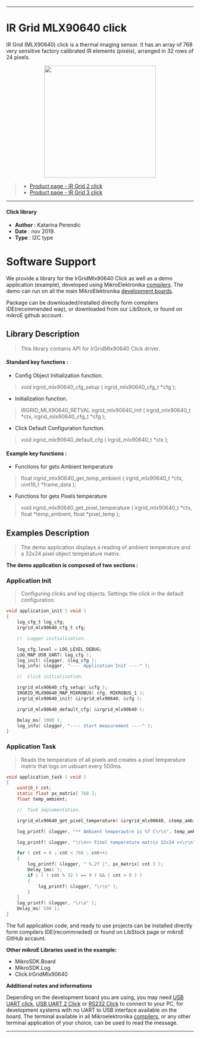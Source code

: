
 

---
# IR Grid MLX90640 click

IR Grid (MLX90640) click is a thermal imaging sensor. It has an array of 768 very sensitive factory calibrated IR elements (pixels), arranged in 32 rows of 24 pixels.

<p align="center">
  <img src="https://download.mikroe.com/images/click_for_ide/grupe/ir-grid-click-group.png" height=300px>
</p>

> - [Product page - IR Grid 2 click](<https://www.mikroe.com/ir-grid-2-click>)
> - [Product page - IR Grid 3 click](<https://www.mikroe.com/ir-grid-3-click>)

---


#### Click library 

- **Author**        : Katarina Perendic
- **Date**          : nov 2019.
- **Type**          : I2C type


# Software Support

We provide a library for the IrGridMlx90640 Click 
as well as a demo application (example), developed using MikroElektronika 
[compilers](https://shop.mikroe.com/compilers). 
The demo can run on all the main MikroElektronika [development boards](https://shop.mikroe.com/development-boards).

Package can be downloaded/installed directly form compilers IDE(recommended way), or downloaded from our LibStock, or found on mikroE github account. 

## Library Description

> This library contains API for IrGridMlx90640 Click driver.

#### Standard key functions :

- Config Object Initialization function.
> void irgrid_mlx90640_cfg_setup ( irgrid_mlx90640_cfg_t *cfg ); 
 
- Initialization function.
> IRGRID_MLX90640_RETVAL irgrid_mlx90640_init ( irgrid_mlx90640_t *ctx, irgrid_mlx90640_cfg_t *cfg );

- Click Default Configuration function.
> void irgrid_mlx90640_default_cfg ( irgrid_mlx90640_t *ctx );


#### Example key functions :

- Functions for gets Ambient temperature
> float irgrid_mlx90640_get_temp_ambient ( irgrid_mlx90640_t *ctx, uint16_t *frame_data );
 
- Functions for gets Pixels temperature
> void irgrid_mlx90640_get_pixel_temperature ( irgrid_mlx90640_t *ctx, float *temp_ambient, float *pixel_temp );

## Examples Description

> The demo application displays a reading of ambient temperature and 
> a 32x24 pixel object temperature matrix.

**The demo application is composed of two sections :**

### Application Init 

> Configuring clicks and log objects.
> Settings the click in the default configuration.

```c
void application_init ( void )
{
    log_cfg_t log_cfg;
    irgrid_mlx90640_cfg_t cfg;

    //  Logger initialization.

    log_cfg.level = LOG_LEVEL_DEBUG;
    LOG_MAP_USB_UART( log_cfg );
    log_init( &logger, &log_cfg );
    log_info( &logger, "---- Application Init ----" );

    //  Click initialization.

    irgrid_mlx90640_cfg_setup( &cfg );
    IRGRID_MLX90640_MAP_MIKROBUS( cfg, MIKROBUS_1 );
    irgrid_mlx90640_init( &irgrid_mlx90640, &cfg );

    irgrid_mlx90640_default_cfg( &irgrid_mlx90640 );

    Delay_ms( 1000 );
    log_info( &logger, "---- Start measurement ----" );
}
```

### Application Task

> Reads the temperature of all pixels and creates a pixel temperature matrix
> that logs on usbuart every 500ms.

```c
void application_task ( void )
{
    uint16_t cnt;
    static float px_matrix[ 768 ];
    float temp_ambient;

    //  Task implementation.

    irgrid_mlx90640_get_pixel_temperature( &irgrid_mlx90640, &temp_ambient, px_matrix );

    log_printf( &logger, "** Ambient temperautre is %f C\r\n", temp_ambient );

    log_printf( &logger, "\r\n>> Pixel temperature matrix 32x24 <<\r\n" );

    for ( cnt = 0 ; cnt < 768 ; cnt++)
    {
        log_printf( &logger, " %.2f |", px_matrix[ cnt ] );
        Delay_1ms( );
        if ( ( ( cnt % 32 ) == 0 ) && ( cnt > 0 ) )
        {
            log_printf( &logger, "\r\n" );
        }
    }
    log_printf( &logger, "\r\n" );
    Delay_ms( 500 );
}
```

The full application code, and ready to use projects can be  installed directly form compilers IDE(recommneded) or found on LibStock page or mikroE GitHub accaunt.

**Other mikroE Libraries used in the example:** 

- MikroSDK.Board
- MikroSDK.Log
- Click.IrGridMlx90640

**Additional notes and informations**

Depending on the development board you are using, you may need 
[USB UART click](https://shop.mikroe.com/usb-uart-click), 
[USB UART 2 Click](https://shop.mikroe.com/usb-uart-2-click) or 
[RS232 Click](https://shop.mikroe.com/rs232-click) to connect to your PC, for 
development systems with no UART to USB interface available on the board. The 
terminal available in all Mikroelektronika 
[compilers](https://shop.mikroe.com/compilers), or any other terminal application 
of your choice, can be used to read the message.



---
